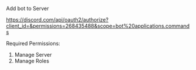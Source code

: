 Add bot to Server

https://discord.com/api/oauth2/authorize?client_id=&permissions=268435488&scope=bot%20applications.commands

Required Permissions:
  1. Manage Server
  2. Manage Roles